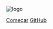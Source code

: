 ![logo](./assets/logo/Аliexpress-logo.png)

[Começar](./README.md)
[GitHub](https://github.com/Interacao-Humano-Computador/2020.1-AliExpress)